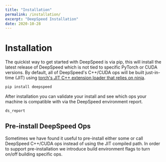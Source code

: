 ```yaml
---
title: "Installation"
permalink: /installation/
excerpt: "DeepSpeed Installation"
date: 2020-10-28
---
```


# Installation

The quickist way to get started with DeepSpeed is via pip, this will install
the latest release of DeepSpeed which is not tied to specific PyTorch or CUDA
versions. By default, all of DeepSpeed's C++/CUDA ops will be built
just-in-time (JIT) using [torch's JIT C++ extension loader that relies on
ninja](https://pytorch.org/docs/stable/cpp_extension.html).

```bash
pip install deepspeed
```

After installation you can validate your install and see which ops your machine
is compatible with via the DeepSpeed environment report.

```bash
ds_report
```

## Pre-install DeepSpeed Ops

Sometimes we have found it useful to pre-install either some or call DeepSpeed
C++/CUDA ops instead of using the JIT compiled path. In order to support
pre-installation we introduce build environment flags to turn on/off building
specific ops.

